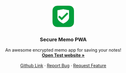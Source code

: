 
<!-- PROJECT LOGO -->
<br />
<p align="center">
  <a href="https://github.com/othneildrew/Best-README-Template">
    <img src="public/favicon.jpg" alt="Logo" width="80" height="80">
  </a>

  <h3 align="center">Secure Memo PWA</h3>

  <p align="center">
    An awesome encrypted memo app for saving your notes!
    <br />
    <a href="https://secure-memo.herokuapp.com/"><strong>Open Test website »</strong></a>
    <br />
    <br />
    <a href="https://github.com/Muhammed-Rahif/Secure-Memo/">Github Link</a>
    ·
    <a href="https://github.com/Muhammed-Rahif/Secure-Memo/issues/">Report Bug</a>
    ·
    <a href="https://github.com/Muhammed-Rahif/Secure-Memo/issues/">Request Feature</a>
  </p>
</p>


